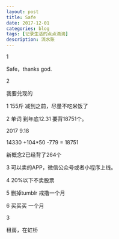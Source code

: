 ```yaml
---
layout: post
title: Safe
date: 2017-12-01
categories: blog
tags: [记录生活的点点滴滴]
description: 流水账
---
```


1 

Safe，thanks god.

2

我要兑现的

1 155斤 减到之前，尽量不吃米饭了

2 单词 到年底12.31 要背18751个。

2017 9.18

14330 +104*50 -779 = 18751

新概念2已经背了264个

3 可以卖的APP，微信公众号或者小程序上线。

4 20%以下不卖股票

5 删掉tumblr 戒撸一个月

6 买买买 一个月

3

租房，在虹桥


